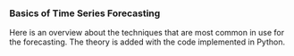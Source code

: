 ### Basics of Time Series Forecasting

Here is an overview about the techniques that are most common in use for the forecasting.
The theory is added with the code implemented in Python.
